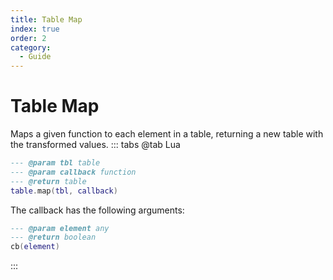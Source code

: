 ```yaml
---
title: Table Map
index: true
order: 2
category:
  - Guide
---
```


# Table Map
Maps a given function to each element in a table, returning a new table with the transformed values.
::: tabs
@tab Lua
```lua
--- @param tbl table
--- @param callback function
--- @return table
table.map(tbl, callback)
```
The callback has the following arguments:
```lua
--- @param element any
--- @return boolean
cb(element)
```
:::